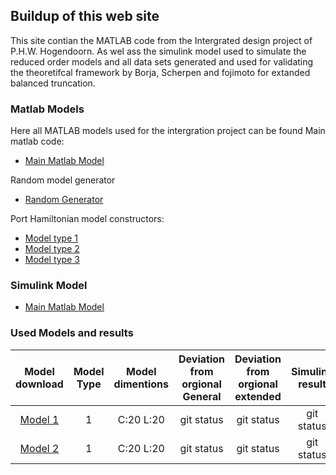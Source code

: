 ## Buildup of this web site

This site contian the MATLAB code from the Intergrated design project of P.H.W. Hogendoorn. As wel ass the simulink model used to simulate the reduced order models and all data sets generated and used for validating the theoretifcal framework by Borja, Scherpen and fojimoto for extanded balanced truncation.


### Matlab Models

Here all MATLAB models used for the intergration project can be found
Main matlab code:
- [Main Matlab Model](RLC_system_Pancras_version.m)

Random model generator
- [Random Generator](Random_model_generator.m)

Port Hamiltonian model constructors:
- [Model type 1](Modeltype41.m)
- [Model type 2](Modeltype42.m)
- [Model type 3](Modeltype43.m)


### Simulink Model 

- [Main Matlab Model](RLC_system_Pancras_version.m)

### Used Models and results
| Model download | Model Type | Model dimentions | Deviation from orgional General | Deviation from orgional extended | Simulink result |
| :---: | :---: | :---: | :---: | :---: | :---: |
| [Model 1](Modeltype41.m)| 1 | C:20 L:20 | git status    | git status    | git status    |
| [Model 2](Modeltype41.m)| 1 | C:20 L:20 | git status    | git status    | git status    |

